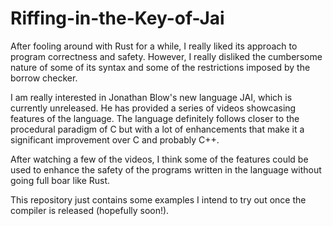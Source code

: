 # Riffing-in-the-Key-of-Jai

After fooling around with Rust for a while, I really liked its approach to program correctness and safety. However, I really disliked the cumbersome nature of some of its syntax and some of the restrictions imposed by the borrow checker.

I am really interested in Jonathan Blow's new language JAI, which is currently unreleased. He has provided a series of videos showcasing features of the language. The language definitely follows closer to the procedural paradigm of C but with a lot of enhancements that make it a significant improvement over C and probably C++. 

After watching a few of the videos, I think some of the features could be used to enhance the safety of the programs written in the language without going full boar like Rust.

This repository just contains some examples I intend to try out once the compiler is released (hopefully soon!).
